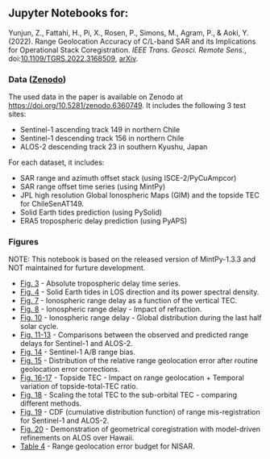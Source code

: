 ## Jupyter Notebooks for:

Yunjun, Z., Fattahi, H., Pi, X., Rosen, P., Simons, M., Agram, P., & Aoki, Y. (2022). Range Geolocation Accuracy of C/L-band SAR and its Implications for Operational Stack Coregistration. _IEEE Trans. Geosci. Remote Sens._, doi:[10.1109/TGRS.2022.3168509](https://doi.org/10.1109/TGRS.2022.3168509), [arXiv](https://doi.org/10.31223/X5F641).

### Data ([Zenodo](https://zenodo.org/record/6360749))

The used data in the paper is available on Zenodo at https://doi.org/10.5281/zenodo.6360749. It includes the following 3 test sites:

+ Sentinel-1 ascending track 149 in northern Chile
+ Sentinel-1 descending track 156 in northern Chile
+ ALOS-2 descending track 23 in southern Kyushu, Japan

For each dataset, it includes:

+ SAR range and azimuth offset stack (using ISCE-2/PyCuAmpcor)
+ SAR range offset time series (using MintPy)
+ JPL high resolution Global Ionospheric Maps (GIM) and the topside TEC for ChileSenAT149.
+ Solid Earth tides prediction (using PySolid)
+ ERA5 tropospheric delay prediction (using PyAPS)

### Figures

NOTE: This notebook is based on the released version of MintPy-1.3.3 and NOT maintained for furture development.

+ [Fig. 3](https://nbviewer.org/github/yunjunz/2022-Geolocation/blob/main/notebooks/Fig_03_TS_tropo.ipynb) - Absolute tropospheric delay time series.
+ [Fig. 4](https://nbviewer.org/github/yunjunz/2022-Geolocation/blob/main/notebooks/Fig_04_SET.ipynb) - Solid Earth tides in LOS direction and its power spectral density.
+ [Fig. 7](https://nbviewer.org/github/yunjunz/2022-Geolocation/blob/main/notebooks/Fig_07_iono_delay.ipynb) - Ionospheric range delay as a function of the vertical TEC.
+ [Fig. 8](https://nbviewer.org/github/yunjunz/2022-Geolocation/blob/main/notebooks/Fig_08_iono_refraction.ipynb) - Ionospheric range delay - Impact of refraction.
+ [Fig. 10](https://nbviewer.org/github/yunjunz/2022-Geolocation/blob/main/notebooks/Fig_10_GIM_stats.ipynb) - Ionospheric range delay - Global distribution during the last half solar cycle.
+ [Fig. 11-13](https://nbviewer.org/github/yunjunz/2022-Geolocation/blob/main/notebooks/Fig_11_13_TS_comp.ipynb) - Comparisons between the observed and predicted range delays for Sentinel-1 and ALOS-2.
+ [Fig. 14](https://nbviewer.org/github/yunjunz/2022-Geolocation/blob/main/notebooks/Fig_14_S1AB_bias.ipynb) - Sentinel-1 A/B range bias.
+ [Fig. 15](https://nbviewer.org/github/yunjunz/2022-Geolocation/blob/main/notebooks/Fig_15_stats_Tab_2_3.ipynb) - Distribution of the relative range geolocation error after routine geolocation error corrections.
+ [Fig. 16-17](https://nbviewer.org/github/yunjunz/2022-Geolocation/blob/main/notebooks/Fig_16_17_topTEC.ipynb) - Topside TEC - Impact on range geolocation + Temporal variation of topside-total-TEC ratio.
+ [Fig. 18](https://nbviewer.org/github/yunjunz/2022-Geolocation/blob/main/notebooks/Fig_18_GIM_scaling.ipynb) - Scaling the total TEC to the sub-orbital TEC - comparing different methods.
+ [Fig. 19](https://nbviewer.org/github/yunjunz/2022-Geolocation/blob/main/notebooks/Fig_19_CDF.ipynb) - CDF (cumulative distribution function) of range mis-registration for Sentinel-1 and ALOS-2.
+ [Fig. 20](https://nbviewer.org/github/yunjunz/2022-Geolocation/blob/main/notebooks/Fig_20_coreg_demo.ipynb) - Demonstration of geometrical coregistration with model-driven refinements on ALOS over Hawaii.
+ [Table 4](https://nbviewer.org/github/yunjunz/2022-Geolocation/blob/main/notebooks/Tab_4_NISAR_budget.ipynb) - Range geolocation error budget for NISAR.
